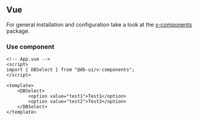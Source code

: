 ## Vue

For general installation and configuration take a look at
the [v-components](https://www.npmjs.com/package/@db-ui/v-components) package.

### Use component

```vue App.vue
<!-- App.vue -->
<script>
import { DBSelect } from "@db-ui/v-components";
</script>

<template>
	<DBSelect>
		<option value="test1">Test1</option>
		<option value="test2">Test2</option>
	</DBSelect>
</template>
```
